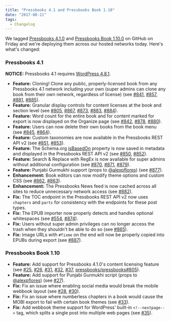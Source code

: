 ```yaml
---
title: "Pressbooks 4.1 and Pressbooks Book 1.10"
date: "2017-08-21"
tags: 
  - Changelog
---
```


We tagged [Pressbooks 4.1.0](https://github.com/pressbooks/pressbooks/releases/tag/4.1.0) and [Pressbooks Book 1.10.0](https://github.com/pressbooks/pressbooks-book/releases/tag/1.10.0) on GitHub on Friday and we're deploying them across our hosted networks today. Here's what's changed:

### Pressbooks 4.1

**NOTICE:** Pressbooks 4.1 requires [WordPress 4.8.1](https://wordpress.org/news/2017/08/wordpress-4-8-1-maintenance-release/).

- **Feature:** Cloning! Clone any public, properly-licensed book from any Pressbooks 4.1 network including your own (super admins can clone any book from their own network, regardless of license) (see [#841](https://github.com/pressbooks/pressbooks/issues/841), [#857](https://github.com/pressbooks/pressbooks/pull/857 "Cloning v1 (fixes #841)"), [#881](https://github.com/pressbooks/pressbooks/pull/881), [#885](https://github.com/pressbooks/pressbooks/pull/885)).
- **Feature:** Granular display controls for content licenses at the book and section level (see [#805](https://github.com/pressbooks/pressbooks/issues/805), [#867](https://github.com/pressbooks/pressbooks/pull/867), [#873](https://github.com/pressbooks/pressbooks/pull/873), [#883](https://github.com/pressbooks/pressbooks/pull/883), [#884](https://github.com/pressbooks/pressbooks/pull/884)).
- **Feature:** Word count for the entire book and for content marked for export is now displayed on the Organize page (see [#842](https://github.com/pressbooks/pressbooks/issues/842 "Word count"), [#878](https://github.com/pressbooks/pressbooks/pull/878), [#880](https://github.com/pressbooks/pressbooks/pull/880)).
- **Feature:** Users can now delete their own books from the book menu (see [#845](https://github.com/pressbooks/pressbooks/issues/845), [#864](https://github.com/pressbooks/pressbooks/pull/864)).
- **Feature:** Custom taxonomies are now available in the Pressbooks REST API v2 (see [#851](https://github.com/pressbooks/pressbooks/issues/851), [#853](https://github.com/pressbooks/pressbooks/pull/853)).
- **Feature:** The Schema.org [isBasedOn](http://bib.schema.org/isBasedOn) property is now saved in metadata and displayed in the Pressbooks REST API v2 (see [#850](https://github.com/pressbooks/pressbooks/issues/850 "Add isBasedOn property to metadata"), [#852](https://github.com/pressbooks/pressbooks/pull/852)).
- **Feature:** Search & Replace with RegEx is now available for super admins without additional configuration (see [#870](https://github.com/pressbooks/pressbooks/issues/870), [#871](https://github.com/pressbooks/pressbooks/pull/871), [#879](https://github.com/pressbooks/pressbooks/pull/879)).
- **Feature:** Punjabi Gurmukhi support (props to [@alexpflores](https://github.com/alexpflores)) (see [#877](https://github.com/pressbooks/pressbooks/pull/877)).
- **Enhancement:** Book editors can now modify theme options and custom CSS (see [#862](https://github.com/pressbooks/pressbooks/issues/862), [#863](https://github.com/pressbooks/pressbooks/pull/863)).
- **Enhancement:** The Pressbooks News feed is now cached across all sites to reduce unnecessary network access (see [#882](https://github.com/pressbooks/pressbooks/pull/882)).
- **Fix:** The TOC endpoint in the Pressbooks REST API v2 now uses `chapters` and `parts` for consistency with the endpoints for these post types.
- **Fix:** The EPUB importer now properly detects and handles optional whitespaces (see [#554](https://github.com/pressbooks/pressbooks/issues/554), [#874](https://github.com/pressbooks/pressbooks/pull/874)).
- **Fix:** Users without super admin privileges can no longer access the trash when they shouldn't be able to do so (see [#865](https://github.com/pressbooks/pressbooks/pull/865)).
- **Fix:** Image URLs with `#fixme` on the end will now be properly copied into EPUBs during export (see [#887](https://github.com/pressbooks/pressbooks/pull/887)).

### Pressbooks Book 1.10

- **Feature:** Add support for Pressbooks 4.1.0's content licensing feature (see [#25](https://github.com/pressbooks/pressbooks-book/pull/25), [#26](https://github.com/pressbooks/pressbooks-book/pull/26), [#31](https://github.com/pressbooks/pressbooks-book/pull/31), [#32](https://github.com/pressbooks/pressbooks-book/pull/32), [#37](https://github.com/pressbooks/pressbooks-book/issues/37), [pressbooks/pressbooks#805](https://github.com/pressbooks/pressbooks/issues/805 "Content licensing")).
- **Feature:** Add support for Punjabi Gurmukhi script (props to [@alexpflores](https://github.com/alexpflores)) (see [#27](https://github.com/pressbooks/pressbooks-book/pull/27)).
- **Fix:** Fix an issue where enabling social media would break the mobile webbook layout (see [#28](https://github.com/pressbooks/pressbooks-book/issues/28), [#30](https://github.com/pressbooks/pressbooks-book/pull/30)).
- **Fix:** Fix an issue where numberless chapters in a book would cause the MOBI export to fail with certain book themes (see [#33](https://github.com/pressbooks/pressbooks-book/pull/33)).
- **Fix:** Add webbook theme support for WordPress' built-in `<!--nextpage-->` tag, which splits a single post into multiple web pages (see [#35](https://github.com/pressbooks/pressbooks-book/pull/35)).
